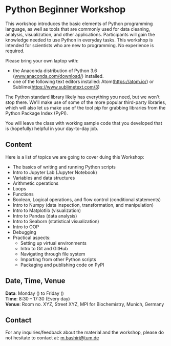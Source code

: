 # Python Beginner Workshop
This workshop introduces the basic elements of Python programming language, as well as tools that are commonly used for data cleaning, analysis, visualization, and other applications. Participants will gain the knowledge needed to use Python in everyday tasks. This workshop is intended for scientists who are new to programming. No experience is required.

Please bring your own laptop with:
- the Anaconda distribution of Python 3.6 (www.anaconda.com/download/) installed.
- one of the following text editors installed: Atom(https://atom.io/) or Sublime(https://www.sublimetext.com/3)

The Python standard library likely has everything you need, but we won't stop there. We'll make use of some of the more popular third-party libraries, which will also let us make use of the tool pip for grabbing libraries from the Python Package Index (PyPI).

You will leave the class with working sample code that you developed that is (hopefully) helpful in your day-to-day job.

## Content
Here is a list of topics we are going to cover duing this Workshop:
- The basics of writing and running Python scripts
- Intro to Jupyter Lab (Jupyter Notebook)
- Variables and data structures
- Arithmetic operations
- Loops
- Functions
- Boolean, Logical operations, and flow control (conditional statements)
- Intro to Numpy (data inspection, transformation, and manipulation)
- Intro to Matplotlib (visualization)
- Intro to Pandas (data analysis)
- Intro to Seaborn (statistical visualization)
- Intro to OOP
- Debugging
- Practical aspects:
    - Setting up virtual environments
    - Intro to Git and GitHub
    - Navigating through file system
    - Importing from other Python scripts
    - Packaging and publishing code on PyPI

## Date, Time, Venue
**Data**: Monday () to Friday () <br>
**Time**: 8:30 – 17:30 (Every day) <br>
**Venue**: Room no. XYZ, Street XYZ, MPI for Biochemistry, Munich, Germany

## Contact
For any inquiries/feedback about the material and the workshop, please do not hesitate to contact at: m.bashiri@tum.de
